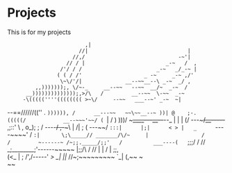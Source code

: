 # Projects
This is for my projects

                             ,|
                           //|                                |
                         //,/                              -~'|
                       // / |                          _-~   /  ,
                     /'/ / /                        _-~   _/_-~ |
                    ( ( / /'                    _ -~     _-~ ,/'
                     \~\/'/|              __--~~__--\ _-~  _/ ,
             ,,)))))));, \/~-_     __--~~   --~~  __/~  _-~  /
          __))))))))))))));,>/\   /         __--~~  \-~~  _-~
         -\(((((''''(((((((( >~\/     --~~   ___--~' _-~  ~|
--==//////((''  .     `)))))), /      __---~~   ~~\~~__--~
        ))| @    ;-.     (((((/            __--~~~'~~/
        ( `|    /  )      )))/       ~~~~~__\__---~~__--~~--_
           |   |   |       (/       ---~~~/__-----~~  ,;::'  \         ,
           o_);   ;        /       ----~~/           \,-~~~\  |       /|
                 ;        (       ---~~/         `:::|      |;|      < >
                |   _      `----~~~~'       /      `:|       \;\_____//
         _______/\/~     |                 /        /         ~------~
       /~;;._____/;;'   /          ___----(   `;;;/
      / //  _;________;'------~~~~~    |;;/\    /
     //  | |                          /  |  \;;,\
    (<_  | ;                        /',/-----'  _>
     \_| ||_                       //~;~~~~~~~~~
         `\_|                     (,~~
                                   \~\
                                    ~~
